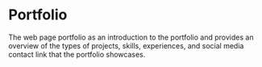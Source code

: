 # Portfolio
The web page portfolio  as an  introduction to the portfolio and provides an overview of the types of projects, skills,  experiences, and social media contact link that the portfolio showcases.

